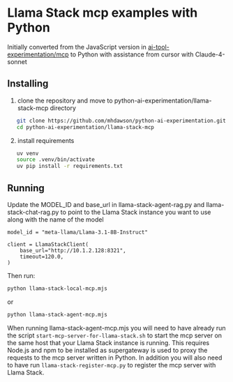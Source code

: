 # Llama Stack mcp examples with Python

Initially converted from the JavaScript version in
[ai-tool-experimentation/mcp](https://github.com/mhdawson/ai-tool-experimentation/tree/main/mcp)
to Python with assistance from cursor with Claude-4-sonnet 

## Installing

1) clone the repository and move to python-ai-experimentation/llama-stack-mcp
   directory

```bash
   git clone https://github.com/mhdawson/python-ai-experimentation.git
   cd python-ai-experimentation/llama-stack-mcp
```

2) install requirements 

```bash
   uv venv
   source .venv/bin/activate
   uv pip install -r requirements.txt
```

## Running

Update the MODEL_ID and base_url in llama-stack-agent-rag.py and
llama-stack-chat-rag.py to point to the Llama Stack instance you
want to use along with the name of the model 

```
model_id = "meta-llama/Llama-3.1-8B-Instruct"

client = LlamaStackClient(
    base_url="http://10.1.2.128:8321",
    timeout=120.0,
)
```

Then run:

```bash
python llama-stack-local-mcp.mjs
```

or

```bash
python llama-stack-agent-mcp.mjs
```

When running llama-stack-agent-mcp.mjs you will need to have already run the
script `start-mcp-server-for-llama-stack.sh` to start the mcp server on the
same host that your Llama Stack instance is running. This requires
Node.js and npm to be installed as supergateway is used to proxy the
requests to the mcp server written in Python. In addition you will
also need to have run `llama-stack-register-mcp.py` to register the
mcp server with Llama Stack.


